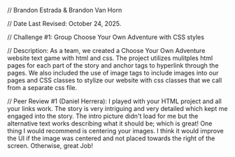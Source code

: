 // Brandon Estrada & Brandon Van Horn

 // Date Last Revised: October 24, 2025. 

 // Challenge #1: Group Choose Your Own Adventure with CSS styles

 // Description: As a team, we created a Choose Your Own Adventure website text game with html and css. The project utilizes mulitples html pages for each part of the story and anchor tags to hyperlink through the pages.
                 We also included the use of image tags to include images into our pages and CSS classes to stylize our website with css classes that we call from a separate css file.

// Peer Review #1 (Daniel Herrera): I played with your HTML project and all your links work. The story is very intriguing and very detailed which kept me engaged into the story. The intro picture didn't load for me but the alternative text works describing what it should be; which is great! One thing I would recommend is centering your images. I think it would improve the UI if the image was centered and not placed towards the right of the screen. Otherwise, great Job!

